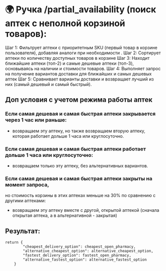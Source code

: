 # 🌍 Ручка /partial_availability (поиск аптек с неполной корзиной товаров):
Шаг 1: Фильтрует аптеки с приоритетным SKU (первый товар в корзине пользователя), добавляя аналоги при необходимости .
Шаг 2: Сортирует аптеки по количеству доступных товаров в корзине
Шаг 3: Находит ближайшие аптеки (топ-2) и самые дешевые аптеки (топ-3), основываясь на наличии и стоимости товаров.
Шаг 4: Выполняет запрос на получение вариантов доставки для ближайших и самых дешевых аптек
Шаг 5: Сравнивает варианты доставки и возвращает лучший из них (самый дешевый и самый быстрый).

## Доп условия с учетом режима работы аптек
### Если самая дешевая и самая быстрая аптеки закрывается через 1 час или раньше:
- возвращаем эту аптеку, но также возвращаем вторую аптеку, которая работает дольше 1 часа или круглосуточно.
### Если самая дешевая и самая быстрая аптеки работает дольше 1 часа или круглосуточно:
- возвращаем только эту аптеку, без альтернативных вариантов.
### Если самая дешевая и самая быстрая аптеки закрыты на момент запроса, 
но стоимость корзины в этих аптеках меньше на 30% по сравнению с другими аптеками:
- возвращаем эту аптеку вместе с другой, открытой аптекой (сначала открытая аптека, а в альтернативной - закрытая)


## Результат:

```
return {
        "cheapest_delivery_option": cheapest_open_pharmacy,
        "alternative_cheapest_option": alternative_cheapest_option,
        "fastest_delivery_option": fastest_open_pharmacy,
        "alternative_fastest_option": alternative_fastest_option
    }
```